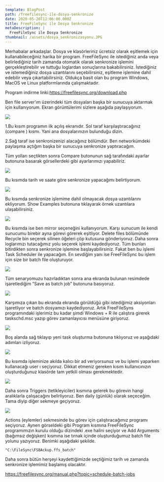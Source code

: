 ```yaml
---
template: BlogPost
path: /freefilesync-ile-dosya-senkronize
date: 2020-05-20T12:06:00.000Z
title: FreeFileSync ile Dosya Senkronize
metaDescription: |
  FreeFileSync ile Dosya Senkronize
thumbnail: /assets/dosya_senkronizasyonu.JPG
---
```

Merhabalar arkadaşlar. Dosya ve klasörleriniz ücretsiz olarak eşitlemek için kullanabileceğiniz harika bir program. FreeFileSync ile istediğiniz anda veya belirlediğiniz tarih zamanda otomatik olarak senkronize işlemini gerçekleştirebilir ve tuttuğu loglardan sonuçlarına bakabilirsiniz. İstediğiniz ve istemediğiniz dosya uzantılarını seçebilirsiniz, eşitleme işlemine dahil edebilir veya çıkartabilirsiniz. Oldukça basit olan bu program Windows, MacOS ve Linux platformlarında çalışmaktadır.

Program indirme linki:<https://freefilesync.org/download.php>

Ben file server’ım üzerindeki tüm dosyaları başka bir sunucuya aktarmak için kullanıyorum. Ekran görüntülerimi sizlere aşağıda paylaşıyorum.

![](/assets/freefilesync.jpg)



1.Bu kısım programın ilk açılış ekranıdır. Sol taraf karşılaştıracağınız (compare ) kısmı. Yani ana dosyalarınızın bulunduğu dizin.

2.Sağ taraf ise senkronizenizi alacağınız bölümdür. Ben networkümdeki paylaşıma açtığım başka bir sunucuya senkronize yaptıracağım.

Tüm yolları seçtikten sonra Compare butonunun sağ tarafındaki ayarlar butonuna basarak görsellerdeki gibi ayarlarımızı yapabiliriz.

![](/assets/freefilesync2.jpg)



Bu kısımda tarih ve saate göre senkronize yapacağımı belirtiyorum.

![](/assets/freefilesync3.jpg)



Bu kısımda senkronize işlemime dahil olmayacak dosya uzantılarını ekliyorum. Show Examples butonuna tıklayarak örnek uzantılara ulaşabilirsiniz.

![](/assets/freefilesync4.jpg)



Bu kısımda ise ben mirror seçeneğini kullanıyorum. Karşı sunucum ile kendi sunucumu birebir ayna görevi görerek eşitliyor. Delete files bölümünde Recycle bin seçerek silinen öğeleri çöp kutusuna gönderiyoruz. Daha sonra loglarımızı tutacağımız yolu seçerek işlemi kaydediyoruz. Tüm bunları bitirdikten sonra senkronize işlemine başlayabilirsiniz. Fakat ben bu işlemi Task Scheduler ile yapacağım. En sevdiğim yanı ise FreeFileSync bu işlem için size bir batch file oluşturuyor.



![](/assets/freefilesync5.jpg)



Tüm senaryomuzu hazırladıktan sonra ana ekranda bulunan resimdede işaretlediğim “Save as batch job” butonuna basıyoruz.



![](/assets/freefilesync6.jpg)



Karşımıza çıkan bu ekranda ekranda görüldüğü gibi istediğimiz aksiyonları işaretliyor ve batch dosyamızı kaydediyoruz. Artık FreeFileSyns programındaki işlerimiz bu kadar şimdi Windows + R ile çalıştıra girerek taskschd.msc yazıp görev zamanlayıcısı menüsüne giriyoruz.



![](/assets/newtask-768x288.jpg)



Boş alanda sağ tıklayıp yeni task oluşturma butonuna tıklıyoruz ve aşağıdaki adımları izliyoruz.



![](/assets/task2.jpg)



Bu kısımda işleminize akılda kalıcı bir ad veriyorsunuz ve bu işlemi yaparken kullanacağı user ı seçiyoruz. Dikkat etmeniz gereken kısım kullanıcınızın oluşturduğunuz klasörde tam yetkili olması gerekmektedir.



![](/assets/task3-768x401.jpg)



Daha sonra Triggers (tetikleyiciler) kısmına gelerek bu görevin hangi aralıklarla çalışacağını belirliyoruz. Ben daily (günlük) olarak seçeceğim. Tama diyip diğer sekmeye geçiyoruz.



![](/assets/task4.jpg)



Actions (eylemler) sekmesinde bu görev için çalıştıracağımız programı seçiyoruz. Aynen görseldeki gibi Program kısmına FreeFileSync programımızın kurulu olduğu dizindeki .exe halini seçiyor ve Add Arguments (bağımsız değişken) kısmına ise tırnak içinde oluşturduğumuz batch file yolunu yazıyoruz. Benimki aşağıdaki şekilde.

```
"C:\FileSync\FSBAckup.ffs_batch"
```



Daha sonra bütün herşeyi kaydettiğimizde seçtiğimiz tarih ve zamanda senkronize işlemimiz başlamış olacaktır. 

https://freefilesync.org/manual.php?topic=schedule-batch-jobs
